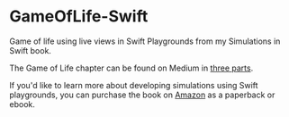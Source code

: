 # GameOfLife-Swift
Game of life using live views in Swift Playgrounds from my Simulations in Swift book. 

The Game of Life chapter can be found on Medium in [three parts](https://medium.com/@BeauNouvelle/game-of-life-using-swift-playgrounds-part-1-4fb693742d54).

If you'd like to learn more about developing simulations using Swift playgrounds, you can purchase the book on [Amazon](https://www.amazon.com/Simulations-Swift-Beau-Nouvelle/dp/0648299716/ref=sr_1_1?ie=UTF8&qid=1536811793&sr=8-1&keywords=simulations+in+swift) as a paperback or ebook. 
